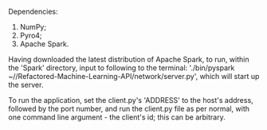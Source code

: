 Dependencies:
1. NumPy;
2. Pyro4;
3. Apache Spark. 

Having downloaded the latest distribution of Apache Spark, to run, within the 'Spark' directory, input to following to the terminal:
'./bin/pyspark ~/<path to network directory>/Refactored-Machine-Learning-API/network/server.py', which will start up the server. 

To run the application, set the client.py's 'ADDRESS' to the host's address, followed by the port number, and run the client.py file as per normal, with one command line argument - the client's id; this can be arbitrary. 
